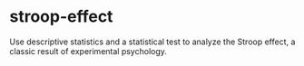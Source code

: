 # stroop-effect
Use descriptive statistics and a statistical test to analyze the Stroop effect, a classic result of experimental psychology.

